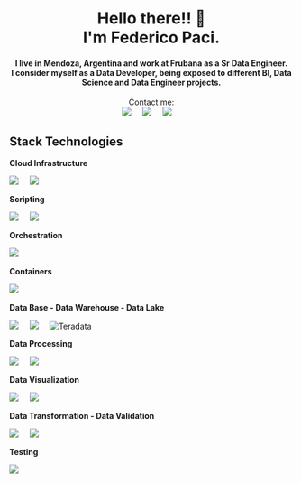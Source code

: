 
<h1 align='center'>Hello there!! 👋<br /> I'm Federico Paci.</h1>
 
<h4 align='center'>
  I live in Mendoza, Argentina and work at <b>Frubana</b> as a Sr Data Engineer.<br /> I consider myself as a Data Developer, being exposed to different BI, Data Science and Data Engineer projects.<br />
</h4>


<p align='center'>
    Contact me:
    <br />
    <a href="https://www.linkedin.com/in/fpaci"><img src="https://img.shields.io/badge/linkedin-%230A66C2?style=for-the-badge&logo=linkedin&logoColor=white" /></a>&nbsp;&nbsp;&nbsp;&nbsp;
    <a href="mailto%3Afmpaci88%40gmail.com"><img src="https://img.shields.io/badge/gmail-%23EA4335?style=for-the-badge&logo=gmail&logoColor=white" /></a>&nbsp;&nbsp;&nbsp;&nbsp;
    <a href="https://fmpaci.github.io"><img src="https://img.shields.io/badge/Read_My_CV-1185424995313270876?style=for-the-badge&logo=readdotcv" /></a>&nbsp;&nbsp;&nbsp;&nbsp;
</p>



## Stack Technologies
**Cloud Infrastructure**
<p align='left'>
    <a href="https://aws.amazon.com/"><img src="https://img.shields.io/badge/Amazon_Web_Services-orange.svg?&style=for-the-badge&logo=amazon-aws&logoColor=white" /></a>&nbsp;&nbsp;&nbsp;&nbsp;
    <a href="https://aws.amazon.com/cloudformation/"><img src="https://img.shields.io/badge/cloudformation-878280.svg?&style=for-the-badge&logo=amazon-aws-cloudformation&logoColor=white" /></a>&nbsp;&nbsp;&nbsp;&nbsp;
</p>

**Scripting**
<p align='left'>
    <a href="https://www.python.org/"><img src="https://img.shields.io/badge/python-3670A0?style=for-the-badge&logo=python&logoColor=ffffff" /></a>&nbsp;&nbsp;&nbsp;&nbsp;
    <a href=""><img src="https://img.shields.io/badge/sql-878280?style=for-the-badge&logo=sql&logoColor=ffffff" /></a>&nbsp;&nbsp;&nbsp;&nbsp;
</p>

**Orchestration**
<p align='left'>
  <a href="https://airflow.apache.org/"><img src="https://img.shields.io/badge/Apache_Airflow-2f8780.svg?&style=for-the-badge&logo=apache-airflow" /></a>&nbsp;&nbsp;&nbsp;&nbsp;
</p>

**Containers**
<p align='left'>
  <a href="https://www.docker.com/"><img src="https://img.shields.io/badge/docker-%230db7ed.svg?style=for-the-badge&logo=docker&logoColor=white" /></a>&nbsp;&nbsp;&nbsp;&nbsp;
</p>

**Data Base - Data Warehouse - Data Lake**
<p align='left'>
    <a href="https://www.postgresql.org/"><img src="https://img.shields.io/badge/PostgreSQL-blue.svg?&style=for-the-badge&logo=postgresql&logoColor=white" /></a>&nbsp;&nbsp;&nbsp;&nbsp;
    <a href="https://aws.amazon.com/redshift/"><img src="https://img.shields.io/badge/Redshift-878280.svg?&style=for-the-badge&logo=t&logoColor=white" /></a>&nbsp;&nbsp;&nbsp;&nbsp;
    <img alt="Teradata" src="https://img.shields.io/badge/teradata-white?style=for-the-badge&logo=teradata">
</p>


**Data Processing**
<p align='left'>
  <a href="https://pandas.pydata.org/"><img src="https://img.shields.io/badge/Pandas-3670A0.svg?&style=for-the-badge&logo=pandas&logoColor=white" /></a>&nbsp;&nbsp;&nbsp;&nbsp;
  <a href="https://spark.apache.org/docs/latest/api/python/"><img src="https://img.shields.io/badge/Pyspark-orange.svg?&style=for-the-badge&logo=apache-spark&logoColor=white" /></a>&nbsp;&nbsp;&nbsp;&nbsp;
</p>

**Data Visualization**
<p align='left'>
  <a href="https://www.looker.com/"><img src="https://img.shields.io/badge/looker-3670A0.svg?&style=for-the-badge&logo=looker&logoColor=white" /></a>&nbsp;&nbsp;&nbsp;&nbsp;
  <a href="https://superset.apache.org/"><img src="https://img.shields.io/badge/apache_superset-114f63.svg?&style=for-the-badge&logo=superset&logoColor=white" /></a>&nbsp;&nbsp;&nbsp;&nbsp;
</p>

**Data Transformation - Data Validation**
<p align='left'>
  <a href="https://www.getdbt.com/"><img src="https://img.shields.io/badge/dbt-de5d40.svg?&style=for-the-badge&logo=dbt&logoColor=white" /></a>&nbsp;&nbsp;&nbsp;&nbsp;
  <a href="https://greatexpectations.io/"><img src="https://img.shields.io/badge/great_expectations-de5d40.svg?&style=for-the-badge&logo=great-expectations&logoColor=white" /></a>&nbsp;&nbsp;&nbsp;&nbsp;
</p>



**Testing**
<p align='left'>
  <a href="https://docs.pytest.org/"><img src="https://img.shields.io/badge/pytest-0fa7d1.svg?&style=for-the-badge&logo=pytest&logoColor=white" /></a>&nbsp;&nbsp;&nbsp;&nbsp;
</p>


